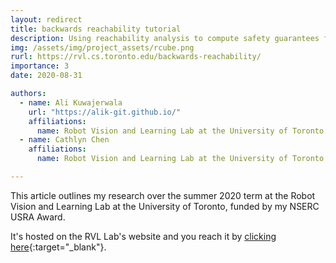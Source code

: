 ```yaml
---
layout: redirect
title: backwards reachability tutorial
description: Using reachability analysis to compute safety guarantees for safety critical dynamic systems.
img: /assets/img/project_assets/rcube.png
rurl: https://rvl.cs.toronto.edu/backwards-reachability/
importance: 3
date: 2020-08-31

authors:
  - name: Ali Kuwajerwala
    url: "https://alik-git.github.io/"
    affiliations: 
      name: Robot Vision and Learning Lab at the University of Toronto
  - name: Cathlyn Chen
    affiliations: 
      name: Robot Vision and Learning Lab at the University of Toronto

--- 
```


This article outlines my research over the summer 2020 term at the Robot Vision and Learning Lab at the University of Toronto, funded by my NSERC USRA Award.

It's hosted on the RVL Lab's website and you reach it by [clicking here][]{:target="_blank"}.

<!-- [website]: http://rvl.cs.toronto.edu/ -->
[clicking here]: https://rvl.cs.toronto.edu/backwards-reachability/
